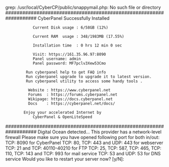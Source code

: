grep: /usr/local/CyberCP/public/snappymail.php: No such file or directory
###################################################################
                CyberPanel Successfully Installed

                Current Disk usage : 6/58GB (12%)

                Current RAM  usage : 348/1983MB (17.55%)

                Installation time  : 0 hrs 12 min 0 sec

                Visit: https://161.35.96.97:8090
                Panel username: admin
                Panel password: MF7pclv3Xew53Cmo

             Run cyberpanel help to get FAQ info
             Run cyberpanel upgrade to upgrade it to latest version.
             Run cyberpanel utility to access some handy tools .

              Website : https://www.cyberpanel.net
              Forums  : https://forums.cyberpanel.net
              Wikipage: https://docs.cyberpanel.net
              Docs    : https://cyberpanel.net/docs/

            Enjoy your accelerated Internet by
                CyberPanel & OpenLiteSpeed

###################################################################
Digital Ocean detected...
This provider has a network-level firewall
Please make sure you have opened following port for both in/out:
TCP: 8090 for CyberPanel
TCP: 80, TCP: 443 and UDP: 443 for webserver
TCP: 21 and TCP: 40110-40210 for FTP
TCP: 25, TCP: 587, TCP: 465, TCP: 110, TCP: 143 and TCP: 993 for mail service
TCP: 53 and UDP: 53 for DNS service
Would you like to restart your server now? [y/N]: